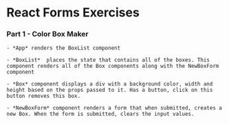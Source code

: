 # React Forms Exercises
### Part 1 - Color Box Maker

    - *App* renders the BoxList component

    - *BoxList*  places the state that contains all of the boxes. This component renders all of the Box components along with the NewBoxForm component

    - *Box* component displays a div with a background color, width and height based on the props passed to it. Has a button, click on this button removes this box. 

    - *NewBoxForm* component renders a form that when submitted, creates a new Box. When the form is submitted, clears the input values.



